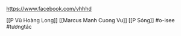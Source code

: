 https://www.facebook.com/vhhhd

[[P Vũ Hoàng Long]] 
[[Marcus Manh Cuong Vu]]
[[P Sóng]]
#o-isee
#tươngtác
